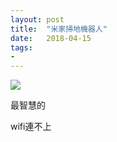 ```yaml
---
layout: post
title:  "米家掃地機器人"
date:   2018-04-15
tags:
- 
---
```

![](/assets/media/.jpg)

最智慧的

wifi連不上
